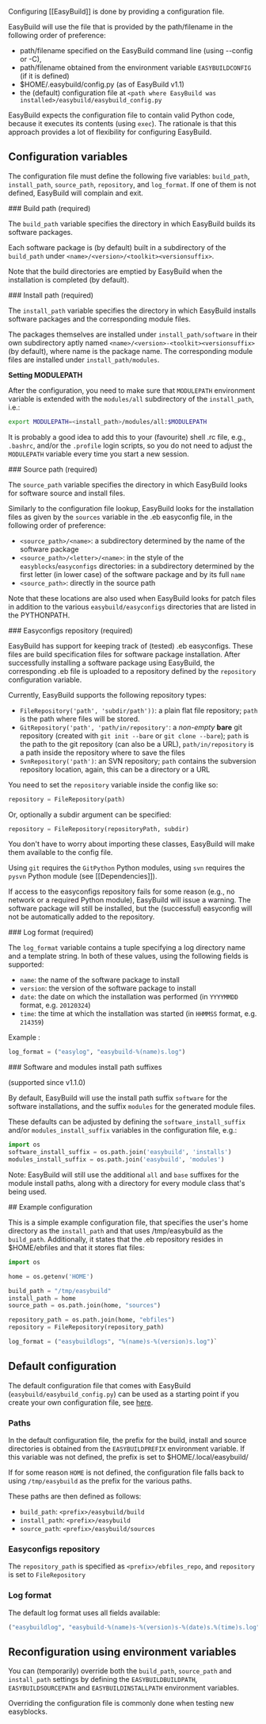 Configuring [[EasyBuild]] is done by providing a configuration file.

EasyBuild will use the file that is provided by the path/filename in the following order of preference:

* path/filename specified on the EasyBuild command line (using --config or -C),
* path/filename obtained from the environment variable `EASYBUILDCONFIG` (if it is defined)
* $HOME/.easybuild/config.py (as of EasyBuild v1.1)
* the (default) configuration file at `<path where EasyBuild was installed>/easybuild/easybuild_config.py`

EasyBuild expects the configuration file to contain valid Python code, because it executes its contents (using `exec`).
The rationale is that this approach provides a lot of flexibility for configuring EasyBuild.


## Configuration variables

The configuration file must define the following five variables: `build_path`, `install_path`, `source_path`, `repository`, and `log_format`.
If one of them is not defined, EasyBuild will complain and exit.


<a name="wiki-build_path">
### Build path (required)

The `build_path` variable specifies the directory in which EasyBuild builds its software packages.

Each software package is (by default) built in a subdirectory of the `build_path` under `<name>/<version>/<toolkit><versionsuffix>`.

Note that the build directories are emptied by EasyBuild when the installation is completed (by default).


<a name="wiki-install_path">
### Install path (required)

The `install_path` variable specifies the directory in which EasyBuild installs software packages and the corresponding module files.

The packages themselves are installed under `install_path/software` in their own subdirectory aptly named `<name>/<version>-<toolkit><versionsuffix>`
(by default), where name is the package name. The corresponding module files are installed under `install_path/modules`.

**Setting MODULEPATH**

After the configuration, you need to make sure that `MODULEPATH` environment variable is extended with the `modules/all` subdirectory of the `install_path`, i.e.:

```bash
export MODULEPATH=<install_path>/modules/all:$MODULEPATH
```

It is probably a good idea to add this to your (favourite) shell .rc file, e.g.,  `.bashrc`, and/or the `.profile` login scripts,
so you do not need to adjust the `MODULEPATH` variable every time you start a new session.


<a name="wiki-source_path">
### Source path (required)

The `source_path` variable specifies the directory in which EasyBuild looks for software source and install files.

Similarly to the configuration file lookup, EasyBuild looks for the installation files as given by the `sources` variable
in the .eb easyconfig file, in the following order of preference:

* `<source_path>/<name>`: a subdirectory determined by the name of the software package
* `<source_path>/<letter>/<name>`: in the style of the `easyblocks`/`easyconfigs` directories:
  in a subdirectory determined by the first letter (in lower case) of the software package and by its full `name`
* `<source_path>`: directly in the source path

Note that these locations are also used when EasyBuild looks for patch files in addition to the various `easybuild/easyconfigs`
directories that are listed in the PYTHONPATH.


<a name="wiki-repository">
### Easyconfigs repository (required)

EasyBuild has support for keeping track of (tested) .eb easyconfigs. These files are build specification files for software package installation.
After successfully installing a software package using EasyBuild, the corresponding .eb file is uploaded to a repository defined by the `repository` configuration variable.

Currently, EasyBuild supports the following repository types:

* `FileRepository('path', 'subdir/path'))`: a plain flat file repository; `path` is the path where files will be stored.
* `GitRepository('path', 'path/in/repository'`: a _non-empty_ **bare** git repository (created with `git init --bare` or `git clone --bare`);
   `path` is the path to the git repository (can also be a URL), `path/in/repository` is a path inside the repository where to save the files
* `SvnRepository('path')`: an SVN repository; `path` contains the subversion repository location, again, this can be a directory or a URL

You need to set the `repository` variable inside the config like so:
```python
repository = FileRepository(path)
```

Or, optionally a subdir argument can be specified:

```python
repository = FileRepository(repositoryPath, subdir)
```

You don't have to worry about importing these classes, EasyBuild will make them available to the config file.

Using `git` requires the `GitPython` Python modules, using `svn` requires the `pysvn` Python module (see [[Dependencies]]).

If access to the easyconfigs repository fails for some reason (e.g., no network or a required Python module), EasyBuild will
issue a warning. The software package will still be installed, but the (successful) easyconfig will not be automatically added to the repository.


<a name="wiki-log_format">
### Log format (required)

The `log_format` variable contains a tuple specifying a log directory name and a template string. In both of these values, using the following fields is supported:

* `name`: the name of the software package to install
* `version`: the version of the software package to install
* `date`: the date on which the installation was performed (in `YYYYMMDD` format, e.g. `20120324`)
* `time`: the time at which the installation was started (in `HHMMSS` format, e.g. `214359`)

Example :

```python
log_format = ("easylog", "easybuild-%(name)s.log")
```

<a name="wiki-install_suffixes">
### Software and modules install path suffixes

(supported since v1.1.0)

By default, EasyBuild will use the install path suffix `software` for the software installations, and the suffix `modules` for the generated module files.

These defaults can be adjusted by defining the `software_install_suffix` and/or `modules_install_suffix` variables in the configuration file, e.g.:

```python
import os
software_install_suffix = os.path.join('easybuild', 'installs')
modules_install_suffix = os.path.join('easybuild', 'modules')
```

Note: EasyBuild will still use the additional `all` and `base` suffixes for the module install paths, along with a directory for every module class that's being used.

<a name="wiki-example_config">
## Example configuration

This is a simple example configuration file, that specifies the user's home directory as the `install_path` and  that uses /tmp/easybuild as the `build_path`.
Additionally, it states that the .eb repository resides in $HOME/ebfiles and that it stores flat files:

```python
import os

home = os.getenv('HOME')

build_path = "/tmp/easybuild"
install_path = home
source_path = os.path.join(home, "sources")

repository_path = os.path.join(home, "ebfiles")
repository = FileRepository(repository_path)

log_format = ("easybuildlogs", "%(name)s-%(version)s.log")`
```


## Default configuration

The default configuration file that comes with EasyBuild (`easybuild/easybuild_config.py`) can be used as a starting point if you create your own configuration file,
see [here](https://github.com/hpcugent/easybuild-framework/tree/master/easybuild/easybuild_config.py).


### Paths

In the default configuration file, the prefix for the build, install and source directories is obtained from the `EASYBUILDPREFIX` environment variable.
If this variable was not defined, the prefix is set to $HOME/.local/easybuild/

If for some reason `HOME` is not defined, the configuration file falls back to using `/tmp/easybuild` as the prefix for the various paths.

These paths are then defined as follows:

* `build_path`: `<prefix>/easybuild/build`
* `install_path`: `<prefix>/easybuild`
* `source_path`: `<prefix>/easybuild/sources`


### Easyconfigs repository

The `repository_path` is specified as `<prefix>/ebfiles_repo`, and
`repository` is set to `FileRepository`


### Log format

The default log format uses all fields available:

```python
("easybuildlog", "easybuild-%(name)s-%(version)s-%(date)s.%(time)s.log")
```

## Reconfiguration using environment variables

You can (temporarily) override both the `build_path`, `source_path` and `install_path` settings by defining the `EASYBUILDBUILDPATH`,
`EASYBUILDSOURCEPATH` and `EASYBUILDINSTALLPATH` environment variables.

Overriding the configuration file is commonly done when testing new easyblocks.